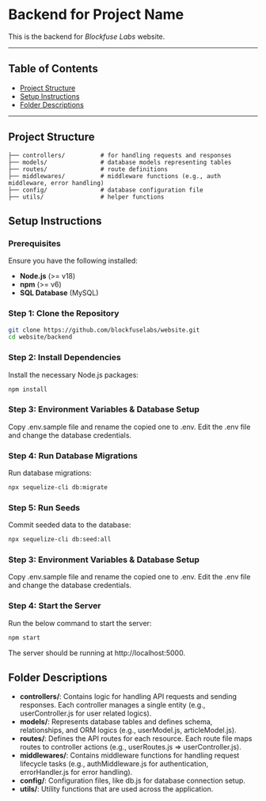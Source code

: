 # Backend for Project Name

This is the backend for *Blockfuse Labs* website.

---

## Table of Contents
- [Project Structure](#project-structure)
- [Setup Instructions](#setup-instructions)
- [Folder Descriptions](#folder-descriptions)

---

## Project Structure

```plaintext
├── controllers/          # for handling requests and responses
├── models/               # database models representing tables
├── routes/               # route definitions
├── middlewares/          # middleware functions (e.g., auth middleware, error handling)
├── config/               # database configuration file
├── utils/                # helper functions
```

## Setup Instructions

### Prerequisites

Ensure you have the following installed:

* **Node.js** (>= v18)
* **npm** (>= v6)
* **SQL Database** (MySQL)

### Step 1: Clone the Repository

```bash
git clone https://github.com/blockfuselabs/website.git
cd website/backend
```

### Step 2: Install Dependencies
Install the necessary Node.js packages:

```bash
npm install
```

### Step 3: Environment Variables & Database Setup
Copy .env.sample file and rename the copied one to .env.
Edit the .env file and change the database credentials.

### Step 4: Run Database Migrations
Run database migrations:

```bash
npx sequelize-cli db:migrate
```

### Step 5: Run Seeds
Commit seeded data to the database:

```bash
npx sequelize-cli db:seed:all
```

### Step 3: Environment Variables & Database Setup
Copy .env.sample file and rename the copied one to .env.
Edit the .env file and change the database credentials.

### Step 4: Start the Server
Run the below command to start the server:

```bash
npm start
```

The server should be running at http://localhost:5000.


## Folder Descriptions
* **controllers/**: Contains logic for handling API requests and sending responses. Each controller manages a single entity (e.g., userController.js for user related logics).
* **models/**: Represents database tables and defines schema, relationships, and ORM logics (e.g., userModel.js, articleModel.js).
* **routes/**: Defines the API routes for each resource. Each route file maps routes to controller actions (e.g., userRoutes.js => userController.js).
* **middlewares/**: Contains middleware functions for handling request lifecycle tasks (e.g., authMiddleware.js for authentication, errorHandler.js for error handling).
* **config/**: Configuration files, like db.js for database connection setup.
* **utils/**: Utility functions that are used across the application.
